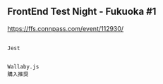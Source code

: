 ## FrontEnd Test Night - Fukuoka #1
https://ffs.connpass.com/event/112930/


## 
```
Jest


Wallaby.js
購入推奨



```
